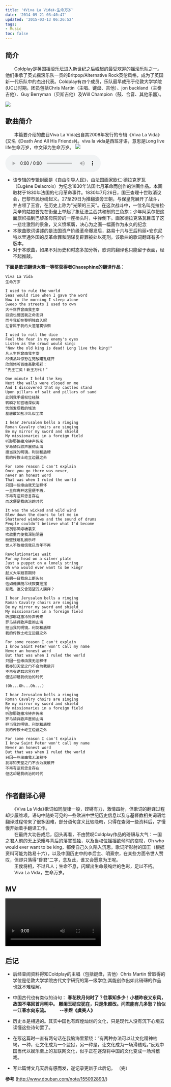 ```yaml
---
title: '《Viva La Vida》-生命万岁'
date: '2014-09-21 03:40:47'
updated: '2015-03-13 06:26:52'
tags: 
- Music
toc: false
---
```


## 简介
　　Coldplay是英国摇滚乐坛进入新世纪之后崛起的最受欢迎的摇滚乐队之一。他们秉承了英式摇滚乐队一贯的Britpop/Alternative Rock英伦风格，成为了英国新一代乐队中的杰出代表。Coldplay有四个成员，乐队最早成形于伦敦大学学院 (UCL)时期。团员包括Chris Martin（主唱、键盘、吉他）、jon buckland（主奏吉他）、Guy Berryman（贝斯吉他）及Will Champion（鼓、合音、其他乐器）。

![](《viva-la-vida》-生命万岁/viva3.jpg)

## 歌曲简介
　　本篇要介绍的曲目Viva La Vida出自其2008年发行的专辑《Viva La Vida》(又名《Death And All His Friends》)。viva la vida是西班牙语，意思是Long live life生命万岁，中文译为生命万岁。
![](《viva-la-vida》-生命万岁/viva1.jpg)
<div><audio src="b.mp3" controls="controls" preload="auto" /></div>

* 该专辑的专辑封面是《自由引导人民》，由法国画家欧仁·德拉克罗瓦（Eugène Delacroix）为纪念1830年法国七月革命而创作的油画作品。本画取材于1830年法国的七月革命事件。1830年7月26日，国王查理十世取消议会，巴黎市民纷纷起义。27至29日为推翻波旁王朝，与保皇党展开了战斗，并占领了王宫，在历史上称为"光荣的三天"。在这次战斗中，一位名叫克拉拉·莱辛的姑娘首先在街垒上举起了象征法兰西共和制的三色旗；少年阿莱尔把这面旗帜插到巴黎圣母院旁的一座桥头时，中弹倒下。画家德拉克洛瓦目击了这一悲壮激烈的景象，又义愤填膺，决心为之画一幅画作为永久的纪念
* 本歌曲歌词讲述的是法国资产阶级革命爆发后，路易十六与王后玛丽•安东尼特以里通外国的反革命罪和阴谋复辟罪被处以死刑。该歌曲的歌词翻译有多个版本。
* 对于本歌曲，如果不对历史和时态多加分析，歌词的翻译也只能留于表面，经不起推敲。


**下面是歌词翻译大赛一等奖获得者Chaosphinx的翻译作品：**


    Viva La Vida
    生命万岁  
    
    I used to rule the world  
    Seas would rise when I gave the word  
    Now in the morning I sleep alone  
    Sweep the streets I used to own  
    大千世界曾由我主宰  
    巨浪也曾因我之命澎湃  
    而今我却在黎明独自入眠  
    在曾属于我的大道落寞徘徊  
    
    I used to roll the dice  
    Feel the fear in my enemy's eyes  
    Listen as the crowd would sing:  
    "Now the old king is dead! Long live the king!"  
    凡人生死曾由我主宰  
    尽情品味惊恐在死敌瞳孔绽开  
    欣然倾听百姓高歌喝彩：  
    “先王亡矣！新王万代！”  
    
    One minute I held the key  
    Next the walls were closed on me  
    And I discovered that my castles stand  
    Upon pillars of salt and pillars of sand  
    此刻我手握权位经脉  
    转瞬才知宫墙深似海  
    恍然发现我的城池  
    基底散如盐沙乱似尘埃  
    
    I hear Jerusalem bells a ringing  
    Roman Cavalry choirs are singing  
    Be my mirror my sword and shield  
    My missionaries in a foreign field  
    听那耶路撒冷钟声传来  
    罗马骑兵歌声震彻山海  
    担当我的明镜，利剑和盾牌  
    我的传教士屹立边疆之外  
    
    For some reason I can't explain  
    Once you go there was never,  
    never an honest word  
    That was when I ruled the world  
    只因一些缘由我无法释怀  
    一旦你离开这里便不再，  
    不再有逆耳忠言存在  
    而这便是我统治的时代  
    
    It was the wicked and wild wind  
    Blew down the doors to let me in  
    Shattered windows and the sound of drums  
    People couldn't believe what I'd become  
    凛冽邪风呼啸袭来  
    吹散重门使我深陷阴霾  
    断壁残垣礼崩乐坏  
    世人不敢相信我已当年不再  
    
    Revolutionaries wait  
    For my head on a silver plate  
    Just a puppet on a lonely string  
    Oh who would ever want to be king?  
    起义大军翘首期待  
    有朝一日我站上断头台  
    恰如傀儡随吊线寂寞摇摆  
    悲哉，谁又曾渴望万人膜拜？  
    
    I hear Jerusalem bells a ringing  
    Roman Cavalry choirs are singing  
    Be my mirror my sword and shield  
    My missionaries in a foreign field  
    听那耶路撒冷钟声传来  
    罗马骑兵歌声震彻山海  
    担当我的明镜，利剑和盾牌  
    我的传教士屹立边疆之外  
    
    For some reason I can't explain  
    I know Saint Peter won't call my name  
    Never an honest word  
    But that was when I ruled the world  
    只因一些缘由我无法释怀  
    我亦知天堂之门不会为我敞开  
    不再有逆耳忠言存在  
    但这却是我统治的时代
    
    (Oh...Oh...Oh...)
    
    I hear Jerusalem bells a ringing  
    Roman Cavalry choirs are singing  
    Be my mirror my sword and shield  
    My missionaries in a foreign field  
    听那耶路撒冷钟声传来  
    罗马骑兵歌声震彻山海  
    担当我的明镜，利剑和盾牌  
    我的传教士屹立边疆之外  
    
    For some reason I can't explain  
    I know Saint Peter won't call my name  
    Never an honest word  
    But that was when I ruled the world  
    只因一些缘由我无法释怀  
    我亦知天堂之门不会为我敞开  
    不再有逆耳忠言存在  
    但这却是我统治的时代
		　　　

## 作者翻译心得

　　《Viva La Vida》歌词如同旋律一般，铿锵有力，激情四射，但歌词的翻译过程却步履维艰。语句中随处可见的一些欧洲中世纪历史信息以及与基督教相关词语给翻译过程带来了很多困难，部分语句含义比较隐晦，只得在查阅一些资料后，才慢慢开始着手翻译工作。  
　　在最终大功告成后，回头再看，不由赞叹Coldplay作品的磅礴与大气：一国之君人前的无上荣耀与背后的落寞孤独，以及当权位摇摇欲倾时的哀叹，Oh who would ever want to be king，都使自己久久陷入沉思。歌词所影射的国王（根据资料可能为路易十六），以及中国历史中的李后主、明熹宗，在某些方面令世人赞叹，但却只落得“昏君”二字，念及此，谁又会愿意为王呢。  
　　王侯将相，不过凡人；生命不息，闪耀出生命最绚烂的色彩，足以不朽。  
　　Viva La Vida，生命万岁。

## MV
<video controls="controls" preload="auto" src="a.mp4" ></video>

## 后记
* 后经查阅资料得知Coldplay的主唱（包括键盘，吉他）Chris Martin 曾取得的学位是伦敦大学学院古代文字研究的第一级学位;其能创作出如此磅礴的作品也就不难理解。
* 中国古代也有类似的诗句：
**春花秋月何时了？往事知多少！小楼昨夜又东风，故国不堪回首月明中。**
**雕阑玉砌应犹在，只是朱颜改。问君能有几多愁？恰似一江春水向东流。　　　--李煜《虞美人》**

* 历史本是相通的。其实中国也有辉煌灿烂的文化，只是现代人没有沉下心境去读懂这些诗句罢了。
* 在写这篇时一直有两句话在我脑海里萦绕：“有两种办法可以让文化精神枯竭，一种，让文化成为一个监狱，另一种是，让文化成为一场滑稽戏。”反观中国当代以娱乐至上的互联网文化，似乎正在逐渐将中国的文化变成一场滑稽戏。
* 写此篇博文几天后有感而发，遂记录更新于此后记。
（完）

**参考**
(http://www.douban.com/note/155092893/)

